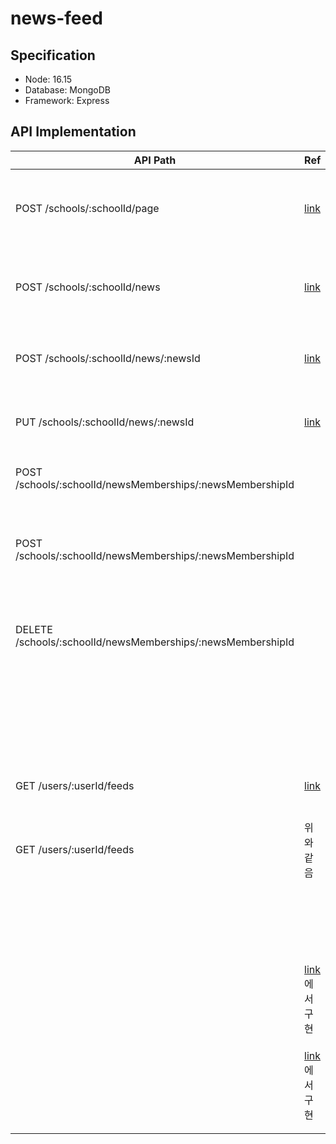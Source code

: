 # news-feed

## Specification

- Node: 16.15
- Database: MongoDB
- Framework: Express

## API Implementation

| API Path                                                    | Ref                                                                                                      | Description                                                           |
| ----------------------------------------------------------- | -------------------------------------------------------------------------------------------------------- | --------------------------------------------------------------------- |
| POST /schools/:schoolId/page                                | [link](https://github.com/sglee0730/news-feed/blob/master/src/routers/schools/pages/index.js)            | 학교 관리자는 지역, 학교명으로 학교 페이지를 생성할 수 있다.          |
| POST /schools/:schoolId/news                                | [link](https://github.com/sglee0730/news-feed/blob/master/src/routers/schools/news/index.js#L8)          | 학교 관리자는 학교 페이지 내에 소식을 작성할 수 있다.                 |
| POST /schools/:schoolId/news/:newsId                        | [link](https://github.com/sglee0730/news-feed/blob/master/src/routers/schools/news/index.js#L37)         | 학교 관리자는 작성된 소식을 삭제할 수 있다.                           |
| PUT /schools/:schoolId/news/:newsId                         | [link](https://github.com/sglee0730/news-feed/blob/master/src/routers/schools/news/index.js#L22)         | 학교 관리자는 작성된 소식을 수정할 수 있다.                           |
| POST /schools/:schoolId/newsMemberships/:newsMembershipId   |                                                                                                          | 학생은 학교 페이지를 구독할 수 있다.                                  |
| POST /schools/:schoolId/newsMemberships/:newsMembershipId   |                                                                                                          | 학생은 구독 중인 학교 페이지 목록을 확인할 수 있다. (잘못만듬)        |
| DELETE /schools/:schoolId/newsMemberships/:newsMembershipId |                                                                                                          | 학생은 구독 중인 학교 페이지를 구독 취소할 수 있다.                   |
|                                                             |                                                                                                          | 학생은 구독 중인 학교 페이지별 소식을 볼 수 있다.                     |
| GET /users/:userId/feeds                                    | [link](https://github.com/sglee0730/news-feed/blob/master/src/routers/users/feeds/index.js)              | 학교별 소식은 최신순으로 노출해야 함.                                 |
| GET /users/:userId/feeds                                    | 위와 같음                                                                                                | 구독중인 모든 학교의 소식을 모아볼 수 있어야 함                       |
|                                                             |                                                                                                          | 학교 소식이 노출되는 뉴스피드는 최신순으로 소식을 노출                |
|                                                             | [link](https://github.com/sglee0730/news-feed/blob/master/src/services/news.js#L22) 에서 구현            | 학교 페이지를 구독하는 시점 이후 소식부터 뉴스피드를 받음             |
|                                                             | [link](https://github.com/sglee0730/news-feed/blob/master/src/services/news-membership.js#L49) 에서 구현 | 학교 페이지 구독을 취소해도 기존 뉴스피드에 나타난 소식은 유지해야 함 |
